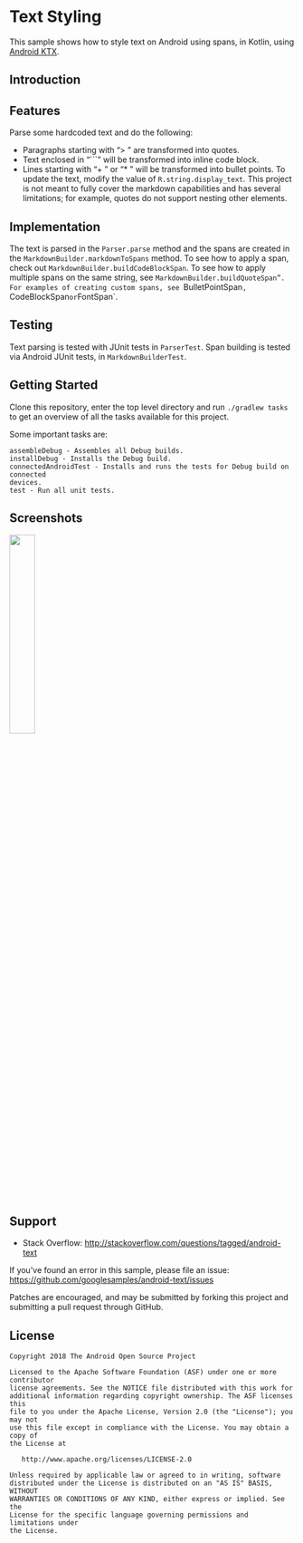 Text Styling
============
This sample shows how to style text on Android using spans, in Kotlin, using [Android KTX](https://github.com/android/android-ktx).

Introduction
------------
## Features
Parse some hardcoded text and do the following:
* Paragraphs starting with “> ” are transformed into quotes.
* Text enclosed in “```” will be transformed into inline code block.
* Lines starting with “+ ” or “* ” will be transformed into bullet points.
To update the text, modify the value of `R.string.display_text`.
This project is not meant to fully cover the markdown capabilities and has several limitations; for example, quotes do not support nesting other elements.

## Implementation
The text is parsed in the `Parser.parse` method and the spans are created in the `MarkdownBuilder.markdownToSpans` method.
To see how to apply a span, check out `MarkdownBuilder.buildCodeBlockSpan`. To see how to apply multiple spans on the same string, see `MarkdownBuilder.buildQuoteSpan”. For examples of creating custom spans, see `BulletPointSpan`, `CodeBlockSpan` or `FontSpan`.

## Testing
Text parsing is tested with JUnit tests in `ParserTest`. Span building is tested via Android JUnit tests, in `MarkdownBuilderTest`.


Getting Started
---------------

Clone this repository, enter the top level directory and run `./gradlew tasks`
to get an overview of all the tasks available for this project.

Some important tasks are:

```
assembleDebug - Assembles all Debug builds.
installDebug - Installs the Debug build.
connectedAndroidTest - Installs and runs the tests for Debug build on connected
devices.
test - Run all unit tests.
```

Screenshots
-----------
<img src="../screenshots/main_activity.png" width="30%" />

Support
-------
- Stack Overflow: http://stackoverflow.com/questions/tagged/android-text

If you've found an error in this sample, please file an issue:
https://github.com/googlesamples/android-text/issues

Patches are encouraged, and may be submitted by forking this project and
submitting a pull request through GitHub.

License
--------
```
Copyright 2018 The Android Open Source Project

Licensed to the Apache Software Foundation (ASF) under one or more contributor
license agreements. See the NOTICE file distributed with this work for
additional information regarding copyright ownership. The ASF licenses this
file to you under the Apache License, Version 2.0 (the "License"); you may not
use this file except in compliance with the License. You may obtain a copy of
the License at

   http://www.apache.org/licenses/LICENSE-2.0

Unless required by applicable law or agreed to in writing, software
distributed under the License is distributed on an "AS IS" BASIS, WITHOUT
WARRANTIES OR CONDITIONS OF ANY KIND, either express or implied. See the
License for the specific language governing permissions and limitations under
the License.
```

